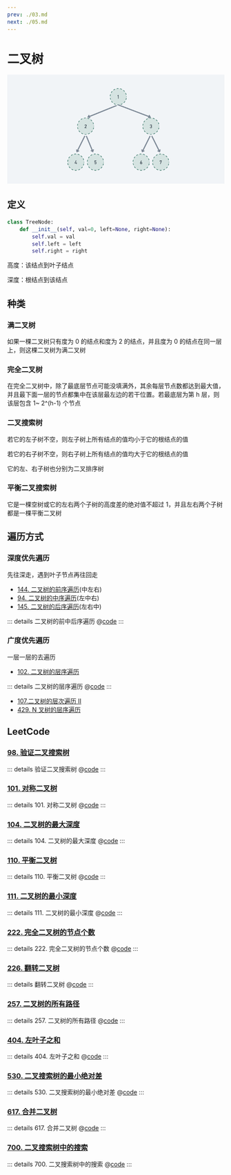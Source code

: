 ```yaml
---
prev: ./03.md
next: ./05.md
---
```


# 二叉树

![](./asset/tree.png)

## 定义

```py
class TreeNode:
    def __init__(self, val=0, left=None, right=None):
        self.val = val
        self.left = left
        self.right = right
```

高度：该结点到叶子结点

深度：根结点到该结点

## 种类

### 满二叉树

如果一棵二叉树只有度为 0 的结点和度为 2 的结点，并且度为 0 的结点在同一层上，则这棵二叉树为满二叉树

### 完全二叉树

在完全二叉树中，除了最底层节点可能没填满外，其余每层节点数都达到最大值，并且最下面一层的节点都集中在该层最左边的若干位置。若最底层为第 h 层，则该层包含 1~ 2^(h-1) 个节点

### 二叉搜索树

若它的左子树不空，则左子树上所有结点的值均小于它的根结点的值

若它的右子树不空，则右子树上所有结点的值均大于它的根结点的值

它的左、右子树也分别为二叉排序树

### 平衡二叉搜索树

它是一棵空树或它的左右两个子树的高度差的绝对值不超过 1，并且左右两个子树都是一棵平衡二叉树

## 遍历方式

### 深度优先遍历

先往深走，遇到叶子节点再往回走

- [144. 二叉树的前序遍历](https://leetcode.cn/problems/binary-tree-preorder-traversal/)(中左右)
- [94. 二叉树的中序遍历](https://leetcode.cn/problems/binary-tree-inorder-traversal/)(左中右)
- [145. 二叉树的后序遍历](https://leetcode.cn/problems/binary-tree-postorder-traversal/)(左右中)

::: details 二叉树的前中后序遍历
@[code](./tree/preorderTraversal.py)
:::

### 广度优先遍历

一层一层的去遍历

- [102. 二叉树的层序遍历](https://leetcode-cn.com/problems/binary-tree-level-order-traversal/)

::: details 二叉树的层序遍历
@[code](./tree/levelOrder.py)
:::

- [107.二叉树的层次遍历 II](https://leetcode-cn.com/problems/binary-tree-level-order-traversal-ii/)
- [429. N 叉树的层序遍历](https://leetcode-cn.com/problems/n-ary-tree-level-order-traversal/)

## LeetCode

### [98. 验证二叉搜索树](https://leetcode.cn/problems/validate-binary-search-tree/)

::: details 验证二叉搜索树
@[code](./tree/isValidBST.py)
:::

### [101. 对称二叉树](https://leetcode.cn/problems/symmetric-tree/)

::: details 101. 对称二叉树
@[code](./tree/isSymmetric.py)
:::

### [104. 二叉树的最大深度](https://leetcode.cn/problems/maximum-depth-of-binary-tree/)

::: details 104. 二叉树的最大深度
@[code](./tree/maxDepth.py)
:::

### [110. 平衡二叉树](https://leetcode.cn/problems/balanced-binary-tree/)

::: details 110. 平衡二叉树
@[code](./tree/isBalanced.py)
:::

### [111. 二叉树的最小深度](https://leetcode.cn/problems/minimum-depth-of-binary-tree/)

::: details 111. 二叉树的最小深度
@[code](./tree/minDepth.py)
:::

### [222. 完全二叉树的节点个数](https://leetcode.cn/problems/count-complete-tree-nodes/)

::: details 222. 完全二叉树的节点个数
@[code](./tree/countNodes.py)
:::

### [226. 翻转二叉树](https://leetcode.cn/problems/invert-binary-tree/)

::: details 翻转二叉树
@[code](./tree/invertTree.py)
:::

### [257. 二叉树的所有路径](https://leetcode.cn/problems/binary-tree-paths/)

::: details 257. 二叉树的所有路径
@[code](./tree/binaryTreePaths.py)
:::

### [404. 左叶子之和](https://leetcode.cn/problems/sum-of-left-leaves/)

::: details 404. 左叶子之和
@[code](./tree/sumOfLeftLeaves.py)
:::

### [530. 二叉搜索树的最小绝对差](https://leetcode.cn/problems/minimum-absolute-difference-in-bst/)

::: details 530. 二叉搜索树的最小绝对差
@[code](./tree/getMinimumDifference.py)
:::

### [617. 合并二叉树](https://leetcode.cn/problems/merge-two-binary-trees/)

::: details 617. 合并二叉树
@[code](./tree/mergeTrees.py)
:::

### [700. 二叉搜索树中的搜索](https://leetcode.cn/problems/search-in-a-binary-search-tree/)

::: details 700. 二叉搜索树中的搜索
@[code](./tree/searchBST.py)
:::
